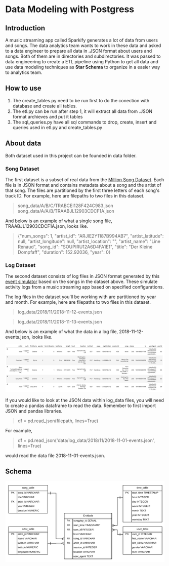 # __Data Modeling with Postgress__

## Introduction 

A music streaming app called Sparkify generates a lot of data from users and songs. The data analytics team wants to work in these data and asked to a data engineer to prepare all data in .JSON format about users and songs. Both of them are in directories and subdirectories. It was passed to data engineering to create a ETL pipeline using Python to get all data and use data modeling techniques as **Star Schema** to organize in a easier way to analytics team.

## How to use

1. The create_tables.py need to be run first to do the conection with database and create all tables.
2. The etl.py can be run after step 1, it will extract all data from .JSON format archieves and put it tables
3. The sql_queries.py have all sql commands to drop, create, insert and queries used in etl.py and create_tables.py

## About data
Both dataset used in this project can be founded in data folder.
    
### Song Dataset
The first dataset is a subset of real data from the [Million Song Dataset](http://millionsongdataset.com/). Each file is in JSON format and contains metadata about a song and the artist of that song. The files are partitioned by the first three letters of each song's track ID. For example, here are filepaths to two files in this dataset.

>song_data/A/B/C/TRABCEI128F424C983.json
song_data/A/A/B/TRAABJL12903CDCF1A.json
    
And below is an example of what a single song file, TRAABJL12903CDCF1A.json, looks like.

>{"num_songs": 1, "artist_id": "ARJIE2Y1187B994AB7", "artist_latitude": null, "artist_longitude": null, "artist_location": "", "artist_name": "Line Renaud", "song_id": "SOUPIRU12A6D4FA1E1", "title": "Der Kleine Dompfaff", "duration": 152.92036, "year": 0}

### Log Dataset
The second dataset consists of log files in JSON format generated by this [event simulator](https://github.com/Interana/eventsim) based on the songs in the dataset above. These simulate activity logs from a music streaming app based on specified configurations.

The log files in the dataset you'll be working with are partitioned by year and month. For example, here are filepaths to two files in this dataset.

>log_data/2018/11/2018-11-12-events.json

>log_data/2018/11/2018-11-13-events.json

And below is an example of what the data in a log file, 2018-11-12-events.json, looks like.

![log-data](./img/log-data.png)

If you would like to look at the JSON data within log_data files, you will need to create a pandas dataframe to read the data. Remember to first import JSON and pandas libraries.

>df = pd.read_json(filepath, lines=True)

For example,
>df = pd.read_json('data/log_data/2018/11/2018-11-01-events.json', lines=True)

would read the data file 2018-11-01-events.json.
## Schema

![star_schema](./img/star_schema.png)
    
